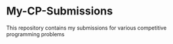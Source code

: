 # My-CP-Submissions
This repository contains my submissions for various competitive programming problems
